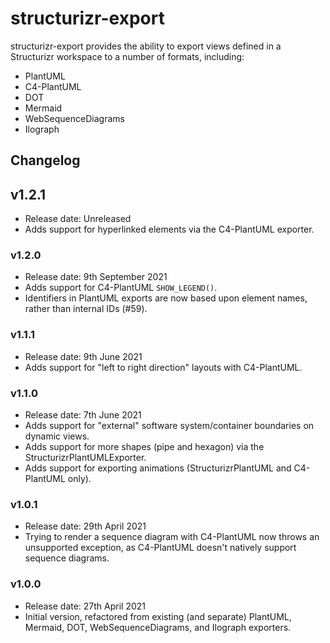 # structurizr-export

structurizr-export provides the ability to export views defined in a Structurizr workspace to a number of formats, including:

- PlantUML
- C4-PlantUML
- DOT
- Mermaid
- WebSequenceDiagrams
- Ilograph

## Changelog

## v1.2.1

- Release date: Unreleased
- Adds support for hyperlinked elements via the C4-PlantUML exporter.

### v1.2.0

- Release date: 9th September 2021
- Adds support for C4-PlantUML `SHOW_LEGEND()`.
- Identifiers in PlantUML exports are now based upon element names, rather than internal IDs (#59).

### v1.1.1

- Release date: 9th June 2021
- Adds support for "left to right direction" layouts with C4-PlantUML.

### v1.1.0

- Release date: 7th June 2021
- Adds support for "external" software system/container boundaries on dynamic views.
- Adds support for more shapes (pipe and hexagon) via the StructurizrPlantUMLExporter.
- Adds support for exporting animations (StructurizrPlantUML and C4-PlantUML only).

### v1.0.1

- Release date: 29th April 2021
- Trying to render a sequence diagram with C4-PlantUML now throws an unsupported exception, as C4-PlantUML doesn't natively support sequence diagrams.

### v1.0.0

- Release date: 27th April 2021
- Initial version, refactored from existing (and separate) PlantUML, Mermaid, DOT, WebSequenceDiagrams, and Ilograph exporters.